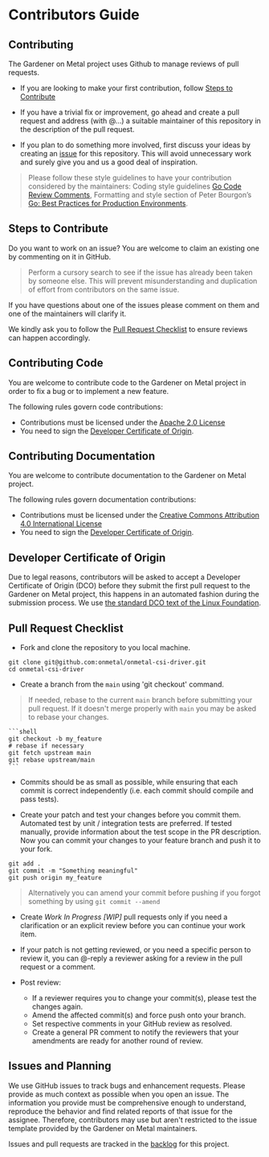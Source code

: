 # Contributors Guide

## Contributing

The Gardener on Metal project uses Github to manage reviews of pull requests.

* If you are looking to make your first contribution, follow [Steps to Contribute](#steps-to-contribute)

* If you have a trivial fix or improvement, go ahead and create a pull request and address (with @...) a suitable maintainer of this repository in the description of the pull request.

* If you plan to do something more involved, first discuss your ideas by creating an
[issue](https://github.com/onmetal/onmetal-csi-driver/issues) for this repository. This will avoid unnecessary work and surely give you and us a good deal of inspiration.

> Please follow these style guidelines to have your contribution considered by the maintainers:
Coding style guidelines [Go Code Review Comments](https://github.com/golang/go/wiki/CodeReviewComments),
Formatting and style section of Peter Bourgon’s [Go: Best Practices for Production Environments](http://peter.bourgon.org/go-in-production/#formatting-and-style).

## Steps to Contribute

Do you want to work on an issue?  You are welcome to claim an existing one by commenting on it in GitHub.

> Perform a cursory search to see if the issue has already been taken by someone else.
This will prevent misunderstanding and duplication of  effort from contributors on the same issue.

If you have questions about one of the issues please comment on them and one of the
maintainers will clarify it.

We kindly ask you to follow the [Pull Request Checklist](#pull-request-checklist) to ensure reviews can happen accordingly.

## Contributing Code

You are welcome to contribute code to the Gardener on Metal project in order to fix a bug or to implement a new feature.

The following rules govern code contributions:

* Contributions must be licensed under the [Apache 2.0 License](http://www.apache.org/licenses/LICENSE-2.0)
* You need to sign the [Developer Certificate of Origin](#developer-certificate-of-origin).

## Contributing Documentation

You are welcome to contribute documentation to the Gardener on Metal project.

The following rules govern documentation contributions:

* Contributions must be licensed under the [Creative Commons Attribution 4.0 International License](https://creativecommons.org/licenses/by/4.0/legalcode)
* You need to sign the [Developer Certificate of Origin](#developer-certificate-of-origin).

## Developer Certificate of Origin

Due to legal reasons, contributors will be asked to accept a Developer Certificate of Origin (DCO) before they submit
the first pull request to the Gardener on Metal project, this happens in an automated fashion during the submission
process. We use [the standard DCO text of the Linux Foundation](https://developercertificate.org/).

## Pull Request Checklist

* Fork and clone the repository to you local machine.

```shell
git clone git@github.com:onmetal/onmetal-csi-driver.git
cd onmetal-csi-driver
```

* Create a branch from the `main`  using 'git checkout' command.

> If needed, rebase to the current `main` branch before submitting  your pull request. If it doesn't merge properly
    with `main` you may be asked to rebase your changes.

    ```shell
    git checkout -b my_feature
    # rebase if necessary
    git fetch upstream main
    git rebase upstream/main
    ```

* Commits should be as small as possible, while ensuring that each commit is correct independently
(i.e. each commit should compile and pass tests).

*  Create your patch and test your changes  before you commit them. Automated test by unit / integration tests are preferred.
If tested manually, provide information about the test scope in the PR description. Now you can commit
your changes to your feature branch and push it to your fork.

```shell
git add .
git commit -m "Something meaningful"
git push origin my_feature
```

> Alternatively you can amend your commit before pushing if you forgot something by using `git commit --amend`

* Create _Work In Progress [WIP]_ pull requests only if you need a clarification or an explicit review before you can
continue your work item.

* If your patch is not getting reviewed, or you need a specific person to review it, you can @-reply a reviewer asking
for a review in the pull request or a comment.

* Post review:
    * If a reviewer requires you to change your commit(s), please test the changes again.
    * Amend the affected commit(s) and force push onto your branch.
    * Set respective comments in your GitHub review as resolved.
    * Create a general PR comment to notify the reviewers that your amendments are ready for another round of review.

## Issues and Planning

We use GitHub issues to track bugs and enhancement requests. Please provide as much context as possible when you open  an issue. The information you provide must be comprehensive enough to understand, reproduce the behavior and find related reports of  that issue for the assignee.
Therefore, contributors may use but aren't restricted to the issue template provided by the Gardener on Metal maintainers.

Issues and pull requests are tracked in the [backlog](https://github.com/onmetal/onmetal-csi-driver/projects) for this project.